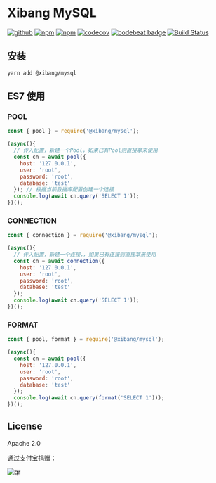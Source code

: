 # Xibang MySQL

[![github](https://img.shields.io/github/followers/willin.svg?style=social&label=Followers)](https://github.com/willin) [![npm](https://img.shields.io/npm/v/@xibang/mysql.svg)](https://npmjs.org/package/@xibang/mysql) [![npm](https://img.shields.io/npm/dt/@xibang/mysql.svg)](https://npmjs.org/package/@xibang/mysql) [![codecov](https://codecov.io/gh/xibang/node-mysql/branch/master/graph/badge.svg)](https://codecov.io/gh/xibang/node-mysql)
 [![codebeat badge](https://codebeat.co/badges/2071aa7e-2a82-47f6-b221-1df44e05669e)](https://codebeat.co/projects/github-com-xibang-node-mysql-master) [![Build Status](https://travis-ci.org/xibang/node-mysql.svg?branch=master)](https://travis-ci.org/xibang/node-mysql)


## 安装

```
yarn add @xibang/mysql
```

## ES7 使用

### POOL

```js
const { pool } = require('@xibang/mysql');

(async(){
  // 传入配置，新建一个Pool，如果已有Pool则直接拿来使用
  const cn = await pool({
    host: '127.0.0.1',
    user: 'root',
    password: 'root',
    database: 'test'
  }); // 根据当前数据库配置创建一个连接
  console.log(await cn.query('SELECT 1'));
})();
```

### CONNECTION

```js
const { connection } = require('@xibang/mysql');

(async(){
  // 传入配置，新建一个连接，，如果已有连接则直接拿来使用
  const cn = await connection({
    host: '127.0.0.1',
    user: 'root',
    password: 'root',
    database: 'test'
  });
  console.log(await cn.query('SELECT 1'));
})();
```

### FORMAT

```js
const { pool, format } = require('@xibang/mysql');

(async(){
  const cn = await pool({
    host: '127.0.0.1',
    user: 'root',
    password: 'root',
    database: 'test'
  });
  console.log(await cn.query(format('SELECT 1')));
})();
```

## License

Apache 2.0

通过支付宝捐赠：

![qr](https://cloud.githubusercontent.com/assets/1890238/15489630/fccbb9cc-2193-11e6-9fed-b93c59d6ef37.png)
